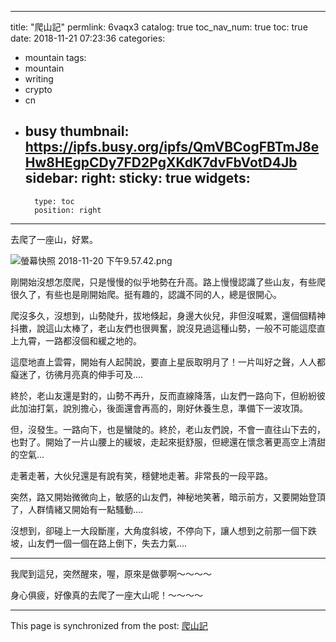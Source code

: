 
---
title: "爬山記"
permlink: 6vaqx3
catalog: true
toc_nav_num: true
toc: true
date: 2018-11-21 07:23:36
categories:
- mountain
tags:
- mountain
- writing
- crypto
- cn
- busy
thumbnail: https://ipfs.busy.org/ipfs/QmVBCogFBTmJ8eHw8HEgpCDy7FD2PgXKdK7dvFbVotD4Jb
sidebar:
    right:
        sticky: true
widgets:
    -
        type: toc
        position: right
---


去爬了一座山，好累。

![螢幕快照 2018-11-20 下午9.57.42.png](https://ipfs.busy.org/ipfs/QmVBCogFBTmJ8eHw8HEgpCDy7FD2PgXKdK7dvFbVotD4Jb)

剛開始沒想怎麼爬，只是慢慢的似乎地勢在升高。路上慢慢認識了些山友，有些爬很久了，有些也是剛開始爬。挺有趣的，認識不同的人，總是很開心。

爬沒多久，沒想到，山勢陡升，拔地倏起，身邊大伙兒，非但沒喊累，還個個精神抖擻，說這山太棒了，老山友們也很興奮，說沒見過這種山勢，一般不可能這麼直上九霄，一路都沒個和緩之地的。

這麼地直上雲霄，開始有人起鬨說，要直上星辰取明月了！一片叫好之聲，人人都癡迷了，彷彿月亮真的伸手可及.... 

終於，老山友還是對的，山勢不再升，反而直線降落，山友們一路向下，但紛紛彼此加油打氣，說別擔心，後面還會再高的，剛好休養生息，準備下一波攻頂。

但，沒發生。一路向下，也是蠻陡的。終於，老山友們說，不會一直往山下去的，也對了。開始了一片山腰上的緩坡，走起來挺舒服，但總還在懷念著更高空上清甜的空氣...

走著走著，大伙兒還是有說有笑，穩健地走著。非常長的一段平路。

突然，路又開始微微向上，敏感的山友們，神秘地笑著，暗示前方，又要開始登頂了，人群情緒又開始有一點騷動....

沒想到，卻碰上一大段斷崖，大角度斜坡，不停向下，讓人想到之前那一個下跌坡，山友們一個一個在路上倒下，失去力氣.... 

*****

我爬到這兒，突然醒來，喔，原來是做夢啊～～～～

身心俱疲，好像真的去爬了一座大山呢！～～～～



- - -

This page is synchronized from the post: [爬山記](https://steemit.com/@deanliu/6vaqx3)
